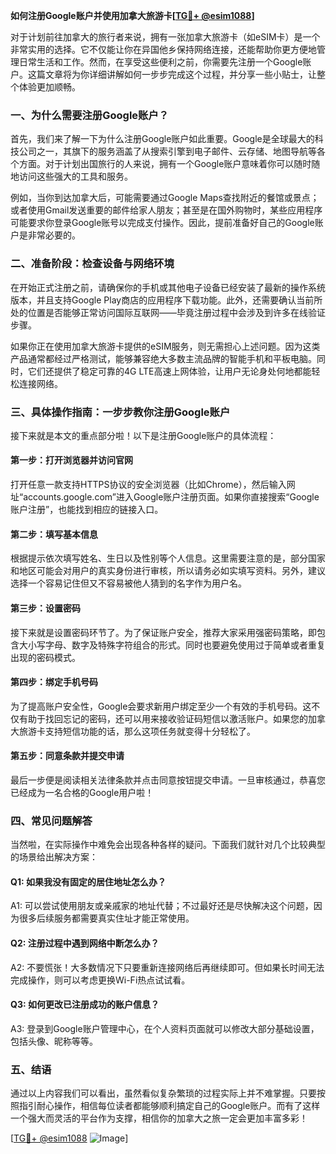 **如何注册Google账户并使用加拿大旅游卡[[TG💪+ @esim1088](https://t.me/s/esim1088)]**

对于计划前往加拿大的旅行者来说，拥有一张加拿大旅游卡（如eSIM卡）是一个非常实用的选择。它不仅能让你在异国他乡保持网络连接，还能帮助你更方便地管理日常生活和工作。然而，在享受这些便利之前，你需要先注册一个Google账户。这篇文章将为你详细讲解如何一步步完成这个过程，并分享一些小贴士，让整个体验更加顺畅。

### 一、为什么需要注册Google账户？

首先，我们来了解一下为什么注册Google账户如此重要。Google是全球最大的科技公司之一，其旗下的服务涵盖了从搜索引擎到电子邮件、云存储、地图导航等各个方面。对于计划出国旅行的人来说，拥有一个Google账户意味着你可以随时随地访问这些强大的工具和服务。

例如，当你到达加拿大后，可能需要通过Google Maps查找附近的餐馆或景点；或者使用Gmail发送重要的邮件给家人朋友；甚至是在国外购物时，某些应用程序可能要求你登录Google账号以完成支付操作。因此，提前准备好自己的Google账户是非常必要的。

### 二、准备阶段：检查设备与网络环境

在开始正式注册之前，请确保你的手机或其他电子设备已经安装了最新的操作系统版本，并且支持Google Play商店的应用程序下载功能。此外，还需要确认当前所处的位置是否能够正常访问国际互联网——毕竟注册过程中会涉及到许多在线验证步骤。

如果你正在使用加拿大旅游卡提供的eSIM服务，则无需担心上述问题。因为这类产品通常都经过严格测试，能够兼容绝大多数主流品牌的智能手机和平板电脑。同时，它们还提供了稳定可靠的4G LTE高速上网体验，让用户无论身处何地都能轻松连接网络。

### 三、具体操作指南：一步步教你注册Google账户

接下来就是本文的重点部分啦！以下是注册Google账户的具体流程：

#### 第一步：打开浏览器并访问官网

打开任意一款支持HTTPS协议的安全浏览器（比如Chrome），然后输入网址“accounts.google.com”进入Google账户注册页面。如果你直接搜索“Google账户注册”，也能找到相应的链接入口。

#### 第二步：填写基本信息

根据提示依次填写姓名、生日以及性别等个人信息。这里需要注意的是，部分国家和地区可能会对用户的真实身份进行审核，所以请务必如实填写资料。另外，建议选择一个容易记住但又不容易被他人猜到的名字作为用户名。

#### 第三步：设置密码

接下来就是设置密码环节了。为了保证账户安全，推荐大家采用强密码策略，即包含大小写字母、数字及特殊字符组合的形式。同时也要避免使用过于简单或者重复出现的密码模式。

#### 第四步：绑定手机号码

为了提高账户安全性，Google会要求新用户绑定至少一个有效的手机号码。这不仅有助于找回忘记的密码，还可以用来接收验证码短信以激活账户。如果您的加拿大旅游卡支持短信功能的话，那么这项任务就变得十分轻松了。

#### 第五步：同意条款并提交申请

最后一步便是阅读相关法律条款并点击同意按钮提交申请。一旦审核通过，恭喜您已经成为一名合格的Google用户啦！

### 四、常见问题解答

当然啦，在实际操作中难免会出现各种各样的疑问。下面我们就针对几个比较典型的场景给出解决方案：

#### Q1: 如果我没有固定的居住地址怎么办？
A1: 可以尝试使用朋友或亲戚家的地址代替；不过最好还是尽快解决这个问题，因为很多后续服务都需要真实住址才能正常使用。

#### Q2: 注册过程中遇到网络中断怎么办？
A2: 不要慌张！大多数情况下只要重新连接网络后再继续即可。但如果长时间无法完成操作，则可以考虑更换Wi-Fi热点试试看。

#### Q3: 如何更改已注册成功的账户信息？
A3: 登录到Google账户管理中心，在个人资料页面就可以修改大部分基础设置，包括头像、昵称等等。

### 五、结语

通过以上内容我们可以看出，虽然看似复杂繁琐的过程实际上并不难掌握。只要按照指引耐心操作，相信每位读者都能够顺利搞定自己的Google账户。而有了这样一个强大而灵活的平台作为支撑，相信你的加拿大之旅一定会更加丰富多彩！

[[TG💪+ @esim1088](https://t.me/s/esim1088) ![Image](https://i.postimg.cc/4NQfJmqS/Snipaste-2025-05-13-00-14-12.png)]
